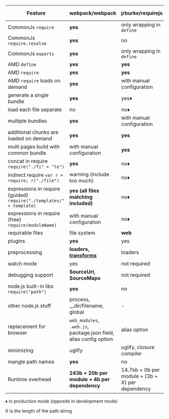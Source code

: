 | Feature | webpack/webpack | jrburke/requirejs | substack/node-browserify |
|---------|-----------------|-------------------|-------------------------|
| CommonJs `require` | **yes** | only wrapping in `define` | **yes** |
| CommonJs `require.resolve` | **yes** | no | no |
| CommonJs `exports` | **yes** | only wrapping in `define` | **yes** |
| AMD `define` | **yes** | **yes** | [deamdify](https://github.com/jaredhanson/deamdify) |
| AMD `require` | **yes** | **yes** | no |
| AMD `require` loads on demand | **yes** | with manual configuration | no |
| generate a single bundle | **yes** | yes♦ | yes |
| load each file separate | no | no♦ | no |
| multiple bundles | **yes** | with manual configuration | with manual configuration |
| additional chunks are loaded on demand | **yes** | **yes** | no |
| multi pages build with common bundle | with manual configuration | **yes** | with manual configuration |
| concat in require `require("./fi" + "le")` | **yes** | no♦ | no |
| indirect require `var r = require; r("./file")` | warning (include too much) | no♦ | no |
| expressions in require (guided) `require("./templates/" + template)` | **yes (all files matching included)** | no♦ | no |
| expressions in require (free) `require(moduleName)` | with manual configuration | no♦ | no |
| requirable files | file system | **web** | file system |
| plugins | **yes** | yes | **yes** |
| preprocessing | **loaders, [transforms](https://github.com/webpack/transform-loader)** | loaders | transforms |
| watch mode | yes | not required | yes |
| debugging support | **SourceUrl, SourceMaps** | not required | SourceMaps |
| node.js built-in libs `require("path")` | **yes** | no | **yes** |
| other node.js stuff | process, __dir/filename, global | - | process, __dir/filename, global |
| replacement for browser | `web_modules`, `.web.js`, package.json field, alias config option | alias option | package.json field, alias option
| minimizing | uglify | uglify, closure compiler | no |
| mangle path names | **yes** | no | partial |
| Runtime overhead | **243b + 20b per module + 4b per dependency** | 14.7kb + 0b per module + (3b + X) per dependency | 415b + 25b per module + (6b + 2X) per dependency |

♦ in production mode (opposite in development mode)

X is the length of the path string